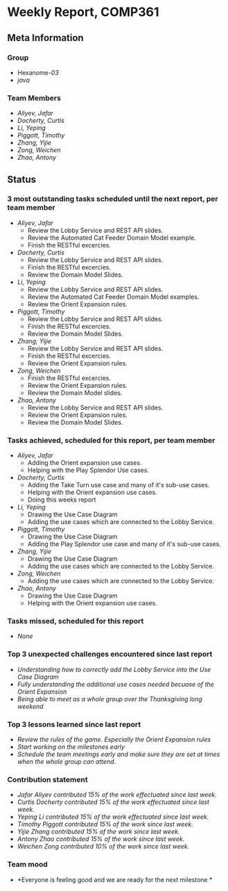 # Weekly Report, COMP361

## Meta Information

### Group

* Hexanome-*03*
* *java*

### Team Members

* *Aliyev, Jafar*
* *Docherty, Curtis*
* *Li, Yeping*
* *Piggott, Timothy*
* *Zhang, Yijie*
* *Zong, Weichen*
* *Zhao, Antony*

## Status

### 3 most outstanding tasks scheduled until the next report, per team member

* *Aliyev, Jafar*
  * Review the Lobby Service and REST API slides.
  * Review the Automated Cat Feeder Domain Model example.
  * Finish the RESTful excercies.
* *Docherty, Curtis*
  * Review the Lobby Service and REST API slides.
  * Finish the RESTful excercies.
  * Review the Domain Model Slides.
* *Li, Yeping*
  * Review the Lobby Service and REST API slides.
  * Review the Automated Cat Feeder Domain Model examples.
  * Review the Orient Expansion rules.
* *Piggott, Timothy*
  * Review the Lobby Service and REST API slides.
  * Finish the RESTful excercies.
  * Review the Domain Model Slides.
* *Zhang, Yijie*
  * Review the Lobby Service and REST API slides.
  * Finish the RESTful excercies.
  * Review the Orient Expansion rules.
* *Zong, Weichen*
  * Finish the RESTful excercies.
  * Review the Orient Expansion rules.
  * Review the Domain Model slides.
* *Zhao, Antony*
  * Review the Lobby Service and REST API slides.
  * Review the Orient Expansion rules.
  * Review the Domain Model Slides.

### Tasks achieved, scheduled for this report, per team member
* *Aliyev, Jafar*
  * Adding the Orient expansion use cases.
  * Helping with the Play Splendor Use cases. 
* *Docherty, Curtis*
  * Adding the Take Turn use case and many of it's sub-use cases.
  * Helping with the Orient expansion use cases.
  * Doing this weeks report
* *Li, Yeping*
  * Drawing the Use Case Diagram
  * Adding the use cases which are connected to the Lobby Service.
* *Piggott, Timothy*
  * Drawing the Use Case Diagram
  * Adding the Play Splendor use case and many of it's sub-use cases. 
* *Zhang, Yijie*
  * Drawing the Use Case Diagram
  * Adding the use cases which are connected to the Lobby Service. 
* *Zong, Weichen*
  * Adding the use cases which are connected to the Lobby Service.
* *Zhao, Antony*
  * Drawing the Use Case Diagram
  * Helping with the Orient expansion use cases.

### Tasks missed, scheduled for this report

 * *None*

### Top 3 unexpected challenges encountered since last report

* *Understanding how to correctly add the Lobby Service into the Use Case Diagram*
* *Fully understanding the additional use cases needed becuase of the Orient Expansion*
* *Being able to meet as a whole group over the Thanksgiving long weekend*

### Top 3 lessons learned since last report

* *Review the rules of the game.  Especially the Orient Expansion rules*
* *Start working on the milestones early*
* *Schedule the team meetings early and make sure they are set at times when the whole group can attend*.

### Contribution statement

* *Jafar Aliyev contributed 15% of the work effectuated since last week.*
* *Curtis Docherty contributed 15% of the work effectuated since last week.*
* *Yeping Li contributed 15% of the work effectuated since last week.*
* *Timothy Piggott contributed 15% of the work since last week.*
* *Yijie Zhang contributed 15% of the work since last week.*
* *Antony Zhao contributed 15% of the work since last week.*
* *Weichen Zong contributed 10% of the work since last week.*

### Team mood

* *Everyone is feeling good and we are ready for the next milestone *
